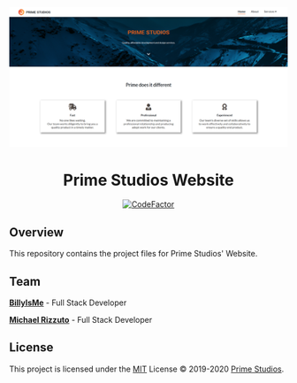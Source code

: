 <div align="center">

[![Page Preview](./assets/img/preview.png)](https://primestudios.co/)

# Prime Studios Website

[![CodeFactor](https://www.codefactor.io/repository/github/primestudios/primestudios.co/badge)](https://www.codefactor.io/repository/github/primestudios/primestudios.co)

</div>

## Overview

This repository contains the project files for Prime Studios' Website.

## Team

**[BillyIsMe](https://github.com/TheBillyIsMe)** - Full Stack Developer

**[Michael Rizzuto](https://github.com/MichaelRizzuto)** - Full Stack Developer

## License

This project is licensed under the [MIT](./LICENSE.md) License &copy; 2019-2020 [Prime Studios](https://github.com/PrimeStudios/).
